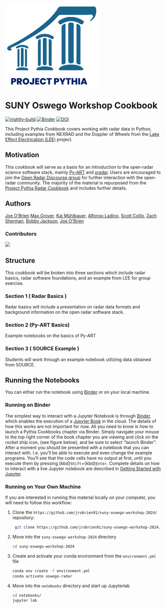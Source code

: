 <img src="thumbnail.png" alt="thumbnail" width="300"/>

# SUNY Oswego Workshop Cookbook

[![nightly-build](https://github.com/jrobrien91/suny-oswego-workshop-2024/actions/workflows/nightly-build.yaml/badge.svg)](https://github.com/jrobrien91/suny-oswego-workshop-2024/actions/workflows/nightly-build.yaml)
[![Binder](https://binder.projectpythia.org/badge_logo.svg)](https://binder.projectpythia.org/v2/gh/ProjectPythia/cookbook-template/main?labpath=notebooks)
[![DOI](https://zenodo.org/badge/475509405.svg)](https://zenodo.org/badge/latestdoi/475509405)

This Project Pythia Cookbook covers working with radar data in Python, including examples from NEXRAD and the Doppler of Wheels from the [Lake Effect Electrication (LEE)](https://data.eol.ucar.edu/project/LEE) project. 

## Motivation

This cookbook will serve as a basis for an introduction to the open-radar science software stack, mainly [Py-ART](https://arm-doe.github.io/pyart/) and [xradar](https://docs.openradarscience.org/projects/xradar/en/stable/#). Users are encouraged to join the [Open Radar Discourse group](https://openradar.discourse.group/) for further interaction with the open-radar community. The majority of the material is repurposed from the [Project Pythia Radar Cookbook](https://projectpythia.org/radar-cookbook/README.html) and includes further details. 

## Authors

[Joe O'Brien](https://github.com/jrobrien91) [Max Grover](https://github.com/mgrover1), [Kai Mühlbauer](https://github.com/kmuehlbauer), [Alfonso Ladino](https://github.com/aladino), [Scott Collis](https://github.com/scollis), [Zach Sherman](https://github.com/zssherman), [Bobby Jackson](https://github.com/rcjackson), [Joe O'Brien](https://github.com/jrobrien91)

### Contributors

<a href="https://github.com/jrobrien91/suny-oswego-workshop-2024/graphs/contributors">
  <img src="https://contrib.rocks/image?repo=jrobrien91/suny-oswego-workshop-2024" />
</a>

## Structure

This cookbook will be broken into three sections which include radar basics, radar software foundations, and an example from LEE for group exercise. 

### Section 1 ( Radar Basics )

Radar basics will include a presentation on radar data formats and background information on the open radar software stack.

### Section 2 (Py-ART Basics)

Example notebooks on the basics of Py-ART

### Section 3 ( SOURCE Example )

Students will work through an example notebook utilizing data obtained from SOURCE. 

## Running the Notebooks

You can either run the notebook using [Binder](https://binder.projectpythia.org/) or on your local machine.

### Running on Binder

The simplest way to interact with a Jupyter Notebook is through
[Binder](https://binder.projectpythia.org/), which enables the execution of a
[Jupyter Book](https://jupyterbook.org) in the cloud. The details of how this works are not
important for now. All you need to know is how to launch a Pythia
Cookbooks chapter via Binder. Simply navigate your mouse to
the top right corner of the book chapter you are viewing and click
on the rocket ship icon, (see figure below), and be sure to select
“launch Binder”. After a moment you should be presented with a
notebook that you can interact with. I.e. you’ll be able to execute
and even change the example programs. You’ll see that the code cells
have no output at first, until you execute them by pressing
{kbd}`Shift`\+{kbd}`Enter`. Complete details on how to interact with
a live Jupyter notebook are described in [Getting Started with
Jupyter](https://foundations.projectpythia.org/foundations/getting-started-jupyter.html).

### Running on Your Own Machine

If you are interested in running this material locally on your computer, you will need to follow this workflow:

1. Clone the `https://github.com/jrobrien91/suny-oswego-workshop-2024/` repository:

   ```bash
    git clone https://github.com/jrobrien91/suny-oswego-workshop-2024.git
   ```

1. Move into the `suny-oswego-workshop-2024` directory
   ```bash
   cd suny-oswego-workshop-2024
   ```
1. Create and activate your conda environment from the `environment.yml` file
   ```bash
   conda env create -f environment.yml
   conda activate oswego-radar
   ```
1. Move into the `notebooks` directory and start up Jupyterlab
   ```bash
   cd notebooks/
   jupyter lab
   ```
